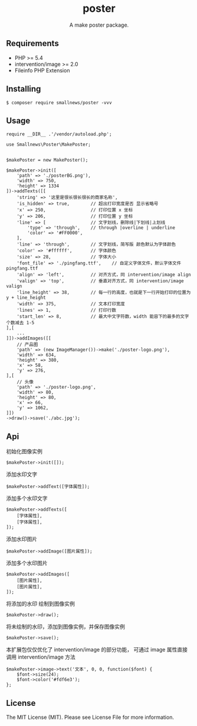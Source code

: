 <h1 align="center"> poster </h1>

<p align="center"> A make poster package.</p>

## Requirements

* PHP >= 5.4
* intervention/image >= 2.0
* Fileinfo PHP Extension


## Installing

```
$ composer require smallnews/poster -vvv
```

## Usage

```
require __DIR__ .'/vendor/autoload.php';

use Smallnews\Poster\MakePoster;


$makePoster = new MakePoster();

$makePoster->init([
    'path' => './posterBG.png'),
    'width' => 750,
    'height' => 1334
])->addTexts([[
    'string' => '这里是很长很长很长的商家名称',
    'is_hidden' => true,        // 超出打印宽度是否 显示省略号
    'x' => 250,                 // 打印位置 x 坐标
    'y' => 206,                 // 打印位置 y 坐标
    'line' => [                 // 文字划线，删除线|下划线|上划线
        'type' => 'through',    // through |overline | underline
        'color' => '#FF0000',
    ],
    'line' => 'through',        // 文字划线，简写版 颜色默认为字体颜色
    'color' => '#ffffff',       // 字体颜色
    'size' => 28,               // 字体大小
    'font_file' => './pingfang.ttf',    // 自定义字体文件，默认字体文件 pingfang.ttf
    'align' => 'left',          // 对齐方式，同 intervention/image align
    'valign' => 'top',          // 垂直对齐方式，同 intervention/image valign
    'line_height' => 38,        // 每一行的高度，也就是下一行开始打印的位置为 y + line_height
    'width' => 375,             // 文本打印宽度
    'lines' => 1,               // 打印行数
    'start_len' => 8,           // 最大中文字符数，width 能容下的最多的文字个数减去 1-5
],[
    ...
]])->addImages([[
    // 产品图
    'path' => (new ImageManager())->make('./poster-logo.png'),
    'width' => 634,
    'height' => 380,
    'x' => 58,
    'y' => 276,
],[
    // 头像
    'path' => './poster-logo.png',
    'width' => 80,
    'height' => 80,
    'x' => 66,
    'y' => 1062,
]])
->draw()->save('./abc.jpg');

```

## Api

初始化图像实例
```
$makePoster->init([]);
```

添加水印文字
```
$makePoster->addText([字体属性]);
```

添加多个水印文字

```
$makePoster->addTexts([
    [字体属性],
    [字体属性],
]);
```

添加水印图片
```
$makePoster->addImage([图片属性]);
```

添加多个水印图片

```
$makePoster->addImages([
    [图片属性],
    [图片属性],
]);
```

将添加的水印 绘制到图像实例
```
$makePoster->draw();
```

将未绘制的水印，添加到图像实例，并保存图像实例
```
$makePoster->save();
```

本扩展包仅仅优化了 intervention/image 的部分功能， 可通过 image 属性直接调用 intervention/image 方法

```
$makePoster->image->text('文本', 0, 0, function($font) {
    $font->size(24);
    $font->color('#fdf6e3');
};
```

## License

The MIT License (MIT). Please see License File for more information.
